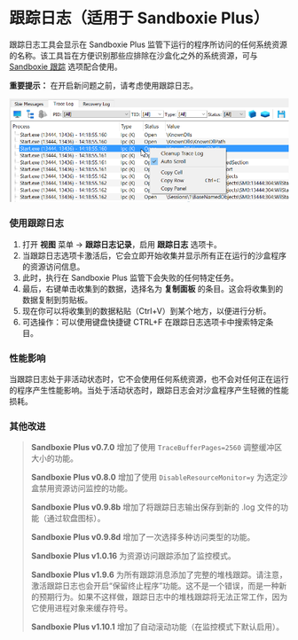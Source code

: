 # 跟踪日志（适用于 Sandboxie Plus）

跟踪日志工具会显示在 Sandboxie Plus 监管下运行的程序所访问的任何系统资源的名称。该工具旨在方便识别那些应排除在沙盒化之外的系统资源，可与 [Sandboxie 跟踪](./Content/SandboxieTrace.md) 选项配合使用。

**重要提示：** 在开启新问题之前，请考虑使用跟踪日志。

![](../Media/TraceLog.png)

### 使用跟踪日志

1. 打开 **视图** 菜单 -> **跟踪日志记录**，启用 **跟踪日志** 选项卡。
2. 当跟踪日志选项卡激活后，它会立即开始收集并显示所有正在运行的沙盒程序的资源访问信息。
3. 此时，执行在 Sandboxie Plus 监管下会失败的任何特定任务。
4. 最后，右键单击收集到的数据，选择名为 **复制面板** 的条目。这会将收集到的数据复制到剪贴板。
5. 现在你可以将收集到的数据粘贴（Ctrl+V）到某个地方，以便进行分析。
6. 可选操作：可以使用键盘快捷键 CTRL+F 在跟踪日志选项卡中搜索特定条目。

### 性能影响

当跟踪日志处于非活动状态时，它不会使用任何系统资源，也不会对任何正在运行的程序产生性能影响。当处于活动状态时，跟踪日志会对沙盒程序产生轻微的性能损耗。

### 其他改进

> **Sandboxie Plus v0.7.0** 增加了使用 `TraceBufferPages=2560` 调整缓冲区大小的功能。
>
> **Sandboxie Plus v0.8.0** 增加了使用 `DisableResourceMonitor=y` 为选定沙盒禁用资源访问监控的功能。
>
> **Sandboxie Plus v0.9.8b** 增加了将跟踪日志输出保存到新的 .log 文件的功能（通过软盘图标）。
>
> **Sandboxie Plus v0.9.8d** 增加了一次选择多种访问类型的功能。
>
> **Sandboxie Plus v1.0.16** 为资源访问跟踪添加了监控模式。
>
> **Sandboxie Plus v1.9.6** 为所有跟踪消息添加了完整的堆栈跟踪。请注意，激活跟踪日志也会开启“保留终止程序”功能。这不是一个错误，而是一种新的预期行为。如果不这样做，跟踪日志中的堆栈跟踪将无法正常工作，因为它使用进程对象来缓存符号。
>
> **Sandboxie Plus v1.10.1** 增加了自动滚动功能（在监控模式下默认启用）。